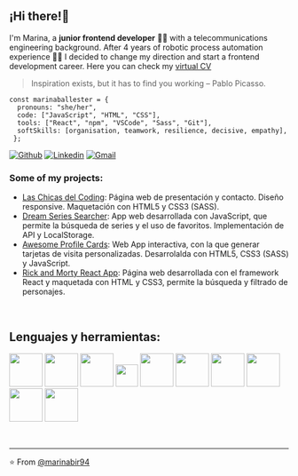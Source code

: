 ## ¡Hi there!👋

I'm Marina, a **junior frontend developer** 👩‍💻 with a telecommunications engineering background. After 4 years of robotic process automation experience 👾🤖 I decided to change my direction and start a frontend development career. 
Here you can check my [virtual CV](https://marinabir94.github.io/)

> Inspiration exists, but it has to find you working – Pablo Picasso.

```
const marinaballester = {
  pronouns: "she/her",
  code: ["JavaScript", "HTML", "CSS"],
  tools: ["React", "npm", "VSCode", "Sass", "Git"],
  softSkills: [organisation, teamwork, resilience, decisive, empathy],
 };
```

[![Github](https://img.shields.io/badge/-Github-000?style=flat&logo=Github&logoColor=white)](https://github.com/anamartinezfernandez)
[![Linkedin](https://img.shields.io/badge/-LinkedIn-blue?style=flat&logo=Linkedin&logoColor=white)](https://www.linkedin.com/in/anamartinezfernandez)
[![Gmail](https://img.shields.io/badge/-Gmail-c14438?style=flat&logo=Gmail&logoColor=white)](mailto:anamartinezf6@gmail.com)

### Some of my projects:
- [Las Chicas del Coding](https://github.com/anamartinezfernandez/My-first-collaborative-webpage): Página web de presentación y contacto. Diseño responsive. Maquetación con HTML5 y CSS3 (SASS). 
- [Dream Series Searcher](https://github.com/anamartinezfernandez/App-series-searcher): App web desarrollada con JavaScript, que permite la búsqueda de series y el uso de favoritos. Implementación de API y LocalStorage. 
- [Awesome Profile Cards](https://github.com/anamartinezfernandez/Web-App-Awesome-profile-cards): Web App interactiva, con la que generar tarjetas de
visita personalizadas. Desarrolalda con HTML5, CSS3 (SASS) y JavaScript.
- [Rick and Morty React App](https://github.com/anamartinezfernandez/Rick-and-Morty-React-App): Página web desarrollada con el framework React y maquetada con HTML y CSS3, permite la búsqueda y filtrado de personajes.


<br>


**<h2 align = "left">Lenguajes y herramientas:</h2>**


  <!-- Your languages and tools. Be careful with the alignment. 
  You can use this sites to get logos: https://www.vectorlogo.zone or https://simpleicons.org/
  -->


<p align = "left">  
  <code><img width="60px" src="https://www.vectorlogo.zone/logos/w3_html5/w3_html5-ar21.svg"></code>
  <code><img width="60px" src="https://www.vectorlogo.zone/logos/sass-lang/sass-lang-ar21.svg"></code>
  <code><img width="60px" src="https://www.vectorlogo.zone/logos/getbootstrap/getbootstrap-ar21.svg"></code>
  <code><img width="40px" src="https://www.vectorlogo.zone/logos/javascript/javascript-vertical.svg"></code>
  <code><img width="60px" src="https://www.vectorlogo.zone/logos/reactjs/reactjs-ar21.svg"></code>
  <code><img width="60px" src="https://www.vectorlogo.zone/logos/gulpjs/gulpjs-ar21.svg"></code>
  <code><img width="60px" src="https://www.vectorlogo.zone/logos/git-scm/git-scm-ar21.svg"></code>
  <code><img width="60px" src="https://www.vectorlogo.zone/logos/github/github-ar21.svg"></code>
  <code><img width="60px" src="https://www.vectorlogo.zone/logos/trello/trello-ar21.svg"></code>
  <code><img width="60px" src="https://www.vectorlogo.zone/logos/slack/slack-ar21.svg"></code>
  


</p>
<br>

---

⭐️ From [@marinabir94](https://github.com/marinabir94)

